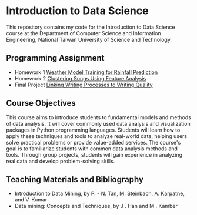 # Introduction to Data Science
This repository contains my code for the Introduction to Data Science course at the Department of Computer Science and Information Engineering, National Taiwan University of Science and Technology.

## Programming Assignment
- Homework 1 [Weather Model Training for Rainfall Prediction](https://github.com/yxleong/NTUST-assignments/blob/main/CS3047701_IntroductionToDataScience/HW1_WeatherModelTrainingForRainfallPrediction/README.md)
- Homework 2 [Clustering Songs Using Feature Analysis](https://github.com/yxleong/NTUST-assignments/blob/main/CS3047701_IntroductionToDataScience/HW2_ClusteringSongsUsingFeatureAnalysis/README.md)
- Final Project [Linking Writing Processes to Writing Quality](https://github.com/yxleong/NTUST-assignments/tree/main/CS3047701_IntroductionToDataScience/KaggleProject_LinkingWritingProcessesToWritingQuality)

## Course Objectives
This course aims to introduce students to fundamental models and methods of data analysis. It will cover commonly used data analysis and visualization packages in Python programming languages. Students will learn how to apply these techniques and tools to analyze real-world data, helping users solve practical problems or provide value-added services. The course's goal is to familiarize students with common data analysis methods and tools. Through group projects, students will gain experience in analyzing real data and develop problem-solving skills.

## Teaching Materials and Bibliography
- Introduction to Data Mining, by P. - N. Tan, M. Steinbach, A. Karpatne, and V. Kumar 
- Data mining: Concepts and Techniques, by J . Han and M . Kamber
